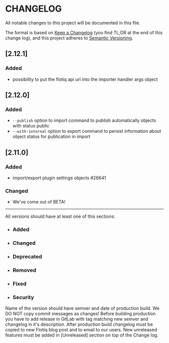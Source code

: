 # CHANGELOG

All notable changes to this project will be documented in this file.

The format is based on [Keep a Changelog](https://keepachangelog.com/en/1.0.0/) (you find TL;DR at the end of this change log),
and this project adheres to [Semantic Versioning](https://semver.org/spec/v2.0.0.html).

## [2.12.1]
### Added
* possibility to put the flotiq api url into the importer handler args object

## [2.12.0]
### Added
* `--publish` option to import command to publish automatically objects with status public
* `--with-internal` option to export command to persist information about object status for publication in import

## [2.11.0]
### Added
* import/export plugin settings objects #26641

### Changed
* We've come out of BETA!


--------------------------------------------------------------------

All versions should have at least one of this sections:
* ### Added
* ### Changed
* ### Deprecated
* ### Removed
* ### Fixed
* ### Security

Name of the version should have semver and date of production build. We DO NOT copy commit messages as changes! Before building production you have to add release in GitLab with tag matching new semver and changelog in it's description. After production build changelog must be copied to new Flotiq blog post and to email to our users.
New unreleased features must be added in [Unreleased] section on top of the Change log.
